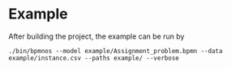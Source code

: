 # Example

After building the project, the example can be run by

```
./bin/bpmnos --model example/Assignment_problem.bpmn --data example/instance.csv --paths example/ --verbose
```
